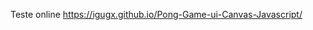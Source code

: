 Teste online <a href="https://igugx.github.io/Pong-Game-ui-Canvas-Javascript/">https://igugx.github.io/Pong-Game-ui-Canvas-Javascript/
